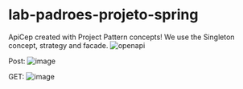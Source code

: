# lab-padroes-projeto-spring
ApiCep created with Project Pattern concepts! We use the Singleton concept, strategy and facade.
![openapi](https://user-images.githubusercontent.com/41305394/166254125-2eea810e-b2ab-4cfe-aa69-4a43879d4651.png)

Post:
![image](https://user-images.githubusercontent.com/41305394/166256607-1a70e8ce-c57e-4b0b-9557-22c068227d82.png)

GET:
![image](https://user-images.githubusercontent.com/41305394/166256778-19c47312-d8fd-4051-899a-6932c29639e5.png)
